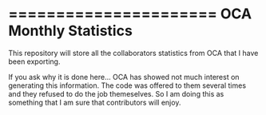 ======================
OCA Monthly Statistics
======================

This repository will store all the collaborators statistics from OCA that I have been exporting.

If you ask why it is done here... OCA has showed not much interest on generating this information.
The code was offered to them several times and they refused to do the job themeselves.
So I am doing this as something that I am sure that contributors will enjoy.
